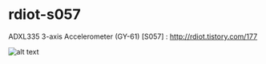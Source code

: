 # rdiot-s057
ADXL335 3-axis Accelerometer (GY-61) [S057] : http://rdiot.tistory.com/177

![alt text](http://cfile3.uf.tistory.com/image/2459C24C57DCF30D2A5420)
